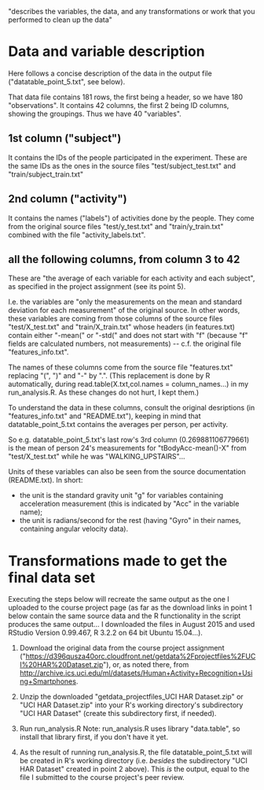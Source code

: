 "describes the variables, the data, and any transformations or work that you performed to clean up the data"

# Data and variable description

Here follows a concise description of the data in the output file ("datatable_point_5.txt", see below).

That data file contains 181 rows, the first being a header, so we have 180 "observations".
It contains 42 columns, the first 2 being ID columns, showing the groupings. Thus we have 40 "variables".

## 1st column ("subject")

It contains the IDs of the people participated in the experiment.
These are the same IDs as the ones in the source files "test/subject_test.txt" and "train/subject_train.txt"

## 2nd column ("activity")

It contains the names ("labels") of activities done by the people.
They come from the original source files "test/y_test.txt" and "train/y_train.txt"
combined with the file "activity_labels.txt".

## all the following columns, from column 3 to 42

These are "the average of each variable for each activity and each subject", as specified in the project assignment (see its point 5).

I.e. the variables are "only the measurements on the mean and standard deviation for each measurement"
of the original source.
In other words, these variables are coming from those columns of the source files "test/X_test.txt" and "train/X_train.txt" whose headers (in features.txt) contain either "-mean(" or "-std(" and does not start with "f"
(because "f" fields are calculated numbers, not measurements) -- c.f. the original file "features_info.txt".

The names of these columns come from the source file "features.txt" replacing "(", ")" and "-" by ".".
(This replacement is done by R automatically, during read.table(X.txt,col.names = column_names...) in my
run_analysis.R. As these changes do not hurt, I kept them.)

To understand the data in these columns, consult the original desriptions (in "features_info.txt" and "README.txt"),
keeping in mind that datatable_point_5.txt contains the averages per person, per activity.

So e.g.
datatable_point_5.txt's last row's 3rd column (0.269881106779661) is the mean of person 24's measurements for
"tBodyAcc-mean()-X" from "test/X_test.txt" while he was "WALKING_UPSTAIRS"...

Units of these variables can also be seen from the source documentation (README.txt). In short:
* the unit is the standard gravity unit "g" for variables containing acceleration measurement (this is indicated by "Acc" in the variable name);
* the unit is radians/second for the rest (having "Gyro" in their names, containing angular velocity data).

# Transformations made to get the final data set

Executing the steps below will recreate the same output as the one I uploaded to the course project page
(as far as the download links in point 1 below contain the same source data and
the R functionality in the script produces the same output...
I downloaded the files in August 2015 and
used RStudio Version 0.99.467, R 3.2.2 on 64 bit Ubuntu 15.04...).

1. Download the original data from the course project assignment
("https://d396qusza40orc.cloudfront.net/getdata%2Fprojectfiles%2FUCI%20HAR%20Dataset.zip"), or, as noted there, from
http://archive.ics.uci.edu/ml/datasets/Human+Activity+Recognition+Using+Smartphones.

2. Unzip the downloaded "getdata_projectfiles_UCI HAR Dataset.zip" or "UCI HAR Dataset.zip" into your
R's working directory's subdirectory "UCI HAR Dataset" (create this subdirectory first, if needed).

3. Run run_analysis.R
Note: run_analysis.R uses library "data.table", so install that library first, if you don't have it yet.

4. As the result of running run_analysis.R, the file datatable_point_5.txt will be created in R's working directory
(i.e. _besides_ the subdirectory "UCI HAR Dataset" created in point 2 above).
This *is* the output, equal to the file I submitted to the course project's peer review.
